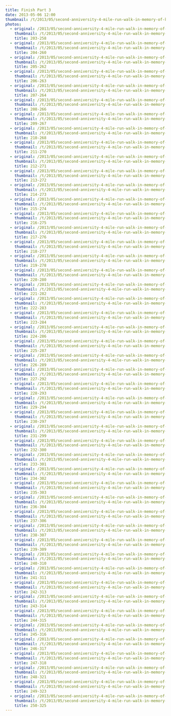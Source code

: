 ```yaml
---
title: Finish Part 3
date: 2013-05-06 12:00
thumbnail: /t/2013/05/second-anniversity-4-mile-run-walk-in-memory-of-kathleen-dolan/finish-part-3/203-258.jpg
photos:
  - original: /2013/05/second-anniversity-4-mile-run-walk-in-memory-of-kathleen-dolan/finish-part-3/203-258.jpg
    thumbnail: /t/2013/05/second-anniversity-4-mile-run-walk-in-memory-of-kathleen-dolan/finish-part-3/203-258.jpg
    title: 203-258
  - original: /2013/05/second-anniversity-4-mile-run-walk-in-memory-of-kathleen-dolan/finish-part-3/204-260.jpg
    thumbnail: /t/2013/05/second-anniversity-4-mile-run-walk-in-memory-of-kathleen-dolan/finish-part-3/204-260.jpg
    title: 204-260
  - original: /2013/05/second-anniversity-4-mile-run-walk-in-memory-of-kathleen-dolan/finish-part-3/205-262.jpg
    thumbnail: /t/2013/05/second-anniversity-4-mile-run-walk-in-memory-of-kathleen-dolan/finish-part-3/205-262.jpg
    title: 205-262
  - original: /2013/05/second-anniversity-4-mile-run-walk-in-memory-of-kathleen-dolan/finish-part-3/206-263.jpg
    thumbnail: /t/2013/05/second-anniversity-4-mile-run-walk-in-memory-of-kathleen-dolan/finish-part-3/206-263.jpg
    title: 206-263
  - original: /2013/05/second-anniversity-4-mile-run-walk-in-memory-of-kathleen-dolan/finish-part-3/207-264.jpg
    thumbnail: /t/2013/05/second-anniversity-4-mile-run-walk-in-memory-of-kathleen-dolan/finish-part-3/207-264.jpg
    title: 207-264
  - original: /2013/05/second-anniversity-4-mile-run-walk-in-memory-of-kathleen-dolan/finish-part-3/208-266.jpg
    thumbnail: /t/2013/05/second-anniversity-4-mile-run-walk-in-memory-of-kathleen-dolan/finish-part-3/208-266.jpg
    title: 208-266
  - original: /2013/05/second-anniversity-4-mile-run-walk-in-memory-of-kathleen-dolan/finish-part-3/209-267.jpg
    thumbnail: /t/2013/05/second-anniversity-4-mile-run-walk-in-memory-of-kathleen-dolan/finish-part-3/209-267.jpg
    title: 209-267
  - original: /2013/05/second-anniversity-4-mile-run-walk-in-memory-of-kathleen-dolan/finish-part-3/210-268.jpg
    thumbnail: /t/2013/05/second-anniversity-4-mile-run-walk-in-memory-of-kathleen-dolan/finish-part-3/210-268.jpg
    title: 210-268
  - original: /2013/05/second-anniversity-4-mile-run-walk-in-memory-of-kathleen-dolan/finish-part-3/211-270.jpg
    thumbnail: /t/2013/05/second-anniversity-4-mile-run-walk-in-memory-of-kathleen-dolan/finish-part-3/211-270.jpg
    title: 211-270
  - original: /2013/05/second-anniversity-4-mile-run-walk-in-memory-of-kathleen-dolan/finish-part-3/212-271.jpg
    thumbnail: /t/2013/05/second-anniversity-4-mile-run-walk-in-memory-of-kathleen-dolan/finish-part-3/212-271.jpg
    title: 212-271
  - original: /2013/05/second-anniversity-4-mile-run-walk-in-memory-of-kathleen-dolan/finish-part-3/213-272.jpg
    thumbnail: /t/2013/05/second-anniversity-4-mile-run-walk-in-memory-of-kathleen-dolan/finish-part-3/213-272.jpg
    title: 213-272
  - original: /2013/05/second-anniversity-4-mile-run-walk-in-memory-of-kathleen-dolan/finish-part-3/214-273.jpg
    thumbnail: /t/2013/05/second-anniversity-4-mile-run-walk-in-memory-of-kathleen-dolan/finish-part-3/214-273.jpg
    title: 214-273
  - original: /2013/05/second-anniversity-4-mile-run-walk-in-memory-of-kathleen-dolan/finish-part-3/215-274.jpg
    thumbnail: /t/2013/05/second-anniversity-4-mile-run-walk-in-memory-of-kathleen-dolan/finish-part-3/215-274.jpg
    title: 215-274
  - original: /2013/05/second-anniversity-4-mile-run-walk-in-memory-of-kathleen-dolan/finish-part-3/216-275.jpg
    thumbnail: /t/2013/05/second-anniversity-4-mile-run-walk-in-memory-of-kathleen-dolan/finish-part-3/216-275.jpg
    title: 216-275
  - original: /2013/05/second-anniversity-4-mile-run-walk-in-memory-of-kathleen-dolan/finish-part-3/217-276.jpg
    thumbnail: /t/2013/05/second-anniversity-4-mile-run-walk-in-memory-of-kathleen-dolan/finish-part-3/217-276.jpg
    title: 217-276
  - original: /2013/05/second-anniversity-4-mile-run-walk-in-memory-of-kathleen-dolan/finish-part-3/218-277.jpg
    thumbnail: /t/2013/05/second-anniversity-4-mile-run-walk-in-memory-of-kathleen-dolan/finish-part-3/218-277.jpg
    title: 218-277
  - original: /2013/05/second-anniversity-4-mile-run-walk-in-memory-of-kathleen-dolan/finish-part-3/219-278.jpg
    thumbnail: /t/2013/05/second-anniversity-4-mile-run-walk-in-memory-of-kathleen-dolan/finish-part-3/219-278.jpg
    title: 219-278
  - original: /2013/05/second-anniversity-4-mile-run-walk-in-memory-of-kathleen-dolan/finish-part-3/220-280.jpg
    thumbnail: /t/2013/05/second-anniversity-4-mile-run-walk-in-memory-of-kathleen-dolan/finish-part-3/220-280.jpg
    title: 220-280
  - original: /2013/05/second-anniversity-4-mile-run-walk-in-memory-of-kathleen-dolan/finish-part-3/221-282.jpg
    thumbnail: /t/2013/05/second-anniversity-4-mile-run-walk-in-memory-of-kathleen-dolan/finish-part-3/221-282.jpg
    title: 221-282
  - original: /2013/05/second-anniversity-4-mile-run-walk-in-memory-of-kathleen-dolan/finish-part-3/222-283.jpg
    thumbnail: /t/2013/05/second-anniversity-4-mile-run-walk-in-memory-of-kathleen-dolan/finish-part-3/222-283.jpg
    title: 222-283
  - original: /2013/05/second-anniversity-4-mile-run-walk-in-memory-of-kathleen-dolan/finish-part-3/223-284.jpg
    thumbnail: /t/2013/05/second-anniversity-4-mile-run-walk-in-memory-of-kathleen-dolan/finish-part-3/223-284.jpg
    title: 223-284
  - original: /2013/05/second-anniversity-4-mile-run-walk-in-memory-of-kathleen-dolan/finish-part-3/224-286.jpg
    thumbnail: /t/2013/05/second-anniversity-4-mile-run-walk-in-memory-of-kathleen-dolan/finish-part-3/224-286.jpg
    title: 224-286
  - original: /2013/05/second-anniversity-4-mile-run-walk-in-memory-of-kathleen-dolan/finish-part-3/225-287.jpg
    thumbnail: /t/2013/05/second-anniversity-4-mile-run-walk-in-memory-of-kathleen-dolan/finish-part-3/225-287.jpg
    title: 225-287
  - original: /2013/05/second-anniversity-4-mile-run-walk-in-memory-of-kathleen-dolan/finish-part-3/226-289.jpg
    thumbnail: /t/2013/05/second-anniversity-4-mile-run-walk-in-memory-of-kathleen-dolan/finish-part-3/226-289.jpg
    title: 226-289
  - original: /2013/05/second-anniversity-4-mile-run-walk-in-memory-of-kathleen-dolan/finish-part-3/227-292.jpg
    thumbnail: /t/2013/05/second-anniversity-4-mile-run-walk-in-memory-of-kathleen-dolan/finish-part-3/227-292.jpg
    title: 227-292
  - original: /2013/05/second-anniversity-4-mile-run-walk-in-memory-of-kathleen-dolan/finish-part-3/228-293.jpg
    thumbnail: /t/2013/05/second-anniversity-4-mile-run-walk-in-memory-of-kathleen-dolan/finish-part-3/228-293.jpg
    title: 228-293
  - original: /2013/05/second-anniversity-4-mile-run-walk-in-memory-of-kathleen-dolan/finish-part-3/229-294.jpg
    thumbnail: /t/2013/05/second-anniversity-4-mile-run-walk-in-memory-of-kathleen-dolan/finish-part-3/229-294.jpg
    title: 229-294
  - original: /2013/05/second-anniversity-4-mile-run-walk-in-memory-of-kathleen-dolan/finish-part-3/230-297.jpg
    thumbnail: /t/2013/05/second-anniversity-4-mile-run-walk-in-memory-of-kathleen-dolan/finish-part-3/230-297.jpg
    title: 230-297
  - original: /2013/05/second-anniversity-4-mile-run-walk-in-memory-of-kathleen-dolan/finish-part-3/231-299.jpg
    thumbnail: /t/2013/05/second-anniversity-4-mile-run-walk-in-memory-of-kathleen-dolan/finish-part-3/231-299.jpg
    title: 231-299
  - original: /2013/05/second-anniversity-4-mile-run-walk-in-memory-of-kathleen-dolan/finish-part-3/232-300.jpg
    thumbnail: /t/2013/05/second-anniversity-4-mile-run-walk-in-memory-of-kathleen-dolan/finish-part-3/232-300.jpg
    title: 232-300
  - original: /2013/05/second-anniversity-4-mile-run-walk-in-memory-of-kathleen-dolan/finish-part-3/233-301.jpg
    thumbnail: /t/2013/05/second-anniversity-4-mile-run-walk-in-memory-of-kathleen-dolan/finish-part-3/233-301.jpg
    title: 233-301
  - original: /2013/05/second-anniversity-4-mile-run-walk-in-memory-of-kathleen-dolan/finish-part-3/234-302.jpg
    thumbnail: /t/2013/05/second-anniversity-4-mile-run-walk-in-memory-of-kathleen-dolan/finish-part-3/234-302.jpg
    title: 234-302
  - original: /2013/05/second-anniversity-4-mile-run-walk-in-memory-of-kathleen-dolan/finish-part-3/235-303.jpg
    thumbnail: /t/2013/05/second-anniversity-4-mile-run-walk-in-memory-of-kathleen-dolan/finish-part-3/235-303.jpg
    title: 235-303
  - original: /2013/05/second-anniversity-4-mile-run-walk-in-memory-of-kathleen-dolan/finish-part-3/236-304.jpg
    thumbnail: /t/2013/05/second-anniversity-4-mile-run-walk-in-memory-of-kathleen-dolan/finish-part-3/236-304.jpg
    title: 236-304
  - original: /2013/05/second-anniversity-4-mile-run-walk-in-memory-of-kathleen-dolan/finish-part-3/237-306.jpg
    thumbnail: /t/2013/05/second-anniversity-4-mile-run-walk-in-memory-of-kathleen-dolan/finish-part-3/237-306.jpg
    title: 237-306
  - original: /2013/05/second-anniversity-4-mile-run-walk-in-memory-of-kathleen-dolan/finish-part-3/238-307.jpg
    thumbnail: /t/2013/05/second-anniversity-4-mile-run-walk-in-memory-of-kathleen-dolan/finish-part-3/238-307.jpg
    title: 238-307
  - original: /2013/05/second-anniversity-4-mile-run-walk-in-memory-of-kathleen-dolan/finish-part-3/239-309.jpg
    thumbnail: /t/2013/05/second-anniversity-4-mile-run-walk-in-memory-of-kathleen-dolan/finish-part-3/239-309.jpg
    title: 239-309
  - original: /2013/05/second-anniversity-4-mile-run-walk-in-memory-of-kathleen-dolan/finish-part-3/240-310.jpg
    thumbnail: /t/2013/05/second-anniversity-4-mile-run-walk-in-memory-of-kathleen-dolan/finish-part-3/240-310.jpg
    title: 240-310
  - original: /2013/05/second-anniversity-4-mile-run-walk-in-memory-of-kathleen-dolan/finish-part-3/241-311.jpg
    thumbnail: /t/2013/05/second-anniversity-4-mile-run-walk-in-memory-of-kathleen-dolan/finish-part-3/241-311.jpg
    title: 241-311
  - original: /2013/05/second-anniversity-4-mile-run-walk-in-memory-of-kathleen-dolan/finish-part-3/242-313.jpg
    thumbnail: /t/2013/05/second-anniversity-4-mile-run-walk-in-memory-of-kathleen-dolan/finish-part-3/242-313.jpg
    title: 242-313
  - original: /2013/05/second-anniversity-4-mile-run-walk-in-memory-of-kathleen-dolan/finish-part-3/243-314.jpg
    thumbnail: /t/2013/05/second-anniversity-4-mile-run-walk-in-memory-of-kathleen-dolan/finish-part-3/243-314.jpg
    title: 243-314
  - original: /2013/05/second-anniversity-4-mile-run-walk-in-memory-of-kathleen-dolan/finish-part-3/244-315.jpg
    thumbnail: /t/2013/05/second-anniversity-4-mile-run-walk-in-memory-of-kathleen-dolan/finish-part-3/244-315.jpg
    title: 244-315
  - original: /2013/05/second-anniversity-4-mile-run-walk-in-memory-of-kathleen-dolan/finish-part-3/245-316.jpg
    thumbnail: /t/2013/05/second-anniversity-4-mile-run-walk-in-memory-of-kathleen-dolan/finish-part-3/245-316.jpg
    title: 245-316
  - original: /2013/05/second-anniversity-4-mile-run-walk-in-memory-of-kathleen-dolan/finish-part-3/246-317.jpg
    thumbnail: /t/2013/05/second-anniversity-4-mile-run-walk-in-memory-of-kathleen-dolan/finish-part-3/246-317.jpg
    title: 246-317
  - original: /2013/05/second-anniversity-4-mile-run-walk-in-memory-of-kathleen-dolan/finish-part-3/247-318.jpg
    thumbnail: /t/2013/05/second-anniversity-4-mile-run-walk-in-memory-of-kathleen-dolan/finish-part-3/247-318.jpg
    title: 247-318
  - original: /2013/05/second-anniversity-4-mile-run-walk-in-memory-of-kathleen-dolan/finish-part-3/248-321.jpg
    thumbnail: /t/2013/05/second-anniversity-4-mile-run-walk-in-memory-of-kathleen-dolan/finish-part-3/248-321.jpg
    title: 248-321
  - original: /2013/05/second-anniversity-4-mile-run-walk-in-memory-of-kathleen-dolan/finish-part-3/249-323.jpg
    thumbnail: /t/2013/05/second-anniversity-4-mile-run-walk-in-memory-of-kathleen-dolan/finish-part-3/249-323.jpg
    title: 249-323
  - original: /2013/05/second-anniversity-4-mile-run-walk-in-memory-of-kathleen-dolan/finish-part-3/250-325.jpg
    thumbnail: /t/2013/05/second-anniversity-4-mile-run-walk-in-memory-of-kathleen-dolan/finish-part-3/250-325.jpg
    title: 250-325
---
```

